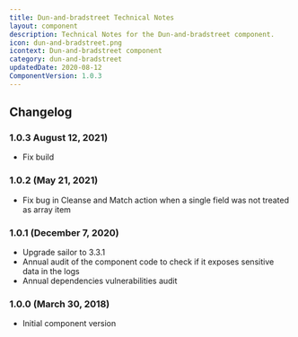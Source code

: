 ```yaml
---
title: Dun-and-bradstreet Technical Notes
layout: component
description: Technical Notes for the Dun-and-bradstreet component.
icon: dun-and-bradstreet.png
icontext: Dun-and-bradstreet component
category: dun-and-bradstreet
updatedDate: 2020-08-12
ComponentVersion: 1.0.3
---
```


## Changelog

### 1.0.3 August 12, 2021)

* Fix build

### 1.0.2 (May 21, 2021)

* Fix bug in Cleanse and Match action when a single field was not treated as array item

### 1.0.1 (December 7, 2020)

* Upgrade sailor to 3.3.1
* Annual audit of the component code to check if it exposes sensitive data in the logs
* Annual dependencies vulnerabilities audit

### 1.0.0 (March 30, 2018)
* Initial component version
